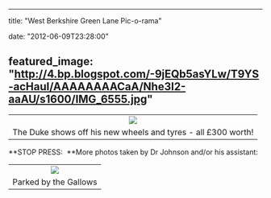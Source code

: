 
---
title: "West Berkshire Green Lane Pic-o-rama"

date: "2012-06-09T23:28:00"

featured_image: "http://4.bp.blogspot.com/-9jEQb5asYLw/T9YS-acHauI/AAAAAAAACaA/Nhe3I2-aaAU/s1600/IMG_6555.jpg"
---


<table align="center" cellpadding="0" cellspacing="0" style="margin-left: auto; margin-right: auto; text-align: center;"><tbody><tr><td style="text-align: center;"><a href="http://1.bp.blogspot.com/-tfEgFI33tLw/T9PagNtyzsI/AAAAAAAACZk/s8GGAaQ6aMY/s1600/IMG_4341.JPG"><img src="http://1.bp.blogspot.com/-tfEgFI33tLw/T9PagNtyzsI/AAAAAAAACZk/s8GGAaQ6aMY/s320/IMG_4341.JPG"/></a></td></tr><tr><td style="text-align: center;">The Duke shows off his new wheels and tyres - all £300 worth!</td></tr></tbody></table>
**STOP PRESS:  **More photos taken by Dr Johnson and/or his assistant:
<table align="center" cellpadding="0" cellspacing="0" style="margin-left: auto; margin-right: auto; text-align: center;"><tbody><tr><td style="text-align: center;"><a href="http://4.bp.blogspot.com/-9jEQb5asYLw/T9YS-acHauI/AAAAAAAACaA/Nhe3I2-aaAU/s1600/IMG_6555.jpg"><img src="http://4.bp.blogspot.com/-9jEQb5asYLw/T9YS-acHauI/AAAAAAAACaA/Nhe3I2-aaAU/s320/IMG_6555.jpg"/></a></td></tr><tr><td style="text-align: center;">Parked by the Gallows</td></tr></tbody></table>
